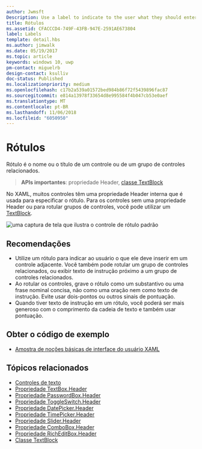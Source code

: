 ```yaml
---
author: Jwmsft
Description: Use a label to indicate to the user what they should enter into an adjacent control. You can also label a group of related controls, or display instructional text near a group of related controls.
title: Rótulos
ms.assetid: CFACCCD4-749F-43FB-947E-2591AE673804
label: Labels
template: detail.hbs
ms.author: jimwalk
ms.date: 05/19/2017
ms.topic: article
keywords: windows 10, uwp
pm-contact: miguelrb
design-contact: ksulliv
doc-status: Published
ms.localizationpriority: medium
ms.openlocfilehash: c17b2a539a01572bed984b86f72f5439896fac87
ms.sourcegitcommit: e814a13978f33654d8e995584f4b047cb53e0aef
ms.translationtype: MT
ms.contentlocale: pt-BR
ms.lasthandoff: 11/06/2018
ms.locfileid: "6050950"
---
```

# <a name="labels"></a>Rótulos

 

Rótulo é o nome ou o título de um controle ou de um grupo de controles relacionados.

> **APIs importantes**: propriedade Header, [classe TextBlock](https://msdn.microsoft.com/library/windows/apps/br209652)

No XAML, muitos controles têm uma propriedade Header interna que é usada para especificar o rótulo. Para os controles sem uma propriedade Header ou para rotular grupos de controles, você pode utilizar um [TextBlock](https://msdn.microsoft.com/library/windows/apps/br209652).

![uma captura de tela que ilustra o controle de rótulo padrão](images/label-standard.png)

## <a name="recommendations"></a>Recomendações


-   Utilize um rótulo para indicar ao usuário o que ele deve inserir em um controle adjacente. Você também pode rotular um grupo de controles relacionados, ou exibir texto de instrução próximo a um grupo de controles relacionados.
-   Ao rotular os controles, grave o rótulo como um substantivo ou uma frase nominal concisa, não como uma oração nem como texto de instrução. Evite usar dois-pontos ou outros sinais de pontuação.
-   Quando tiver texto de instrução em um rótulo, você poderá ser mais generoso com o comprimento da cadeia de texto e também usar pontuação.


## <a name="get-the-sample-code"></a>Obter o código de exemplo
* [Amostra de noções básicas de interface do usuário XAML](https://github.com/Microsoft/Windows-universal-samples/blob/master/Samples/XamlUIBasics)

## <a name="related-topics"></a>Tópicos relacionados
* [Controles de texto](text-controls.md)
* [Propriedade TextBox.Header](https://msdn.microsoft.com/library/windows/apps/dn252861)
* [Propriedade PasswordBox.Header](https://msdn.microsoft.com/library/windows/apps/dn299051)
* [Propriedade ToggleSwitch.Header](https://msdn.microsoft.com/library/windows/apps/br209713)
* [Propriedade DatePicker.Header](https://msdn.microsoft.com/library/windows/apps/dn279460)
* [Propriedade TimePicker.Header](https://msdn.microsoft.com/library/windows/apps/dn299286)
* [Propriedade Slider.Header](https://msdn.microsoft.com/library/windows/apps/dn252829)
* [Propriedade ComboBox.Header](https://msdn.microsoft.com/library/windows/apps/dn279416)
* [Propriedade RichEditBox.Header](https://msdn.microsoft.com/library/windows/apps/dn252726)
* [Classe TextBlock](https://msdn.microsoft.com/library/windows/apps/br209652)

 

 




